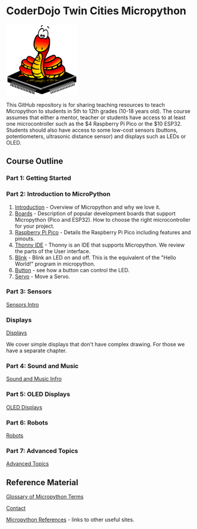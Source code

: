 # CoderDojo Twin Cities Micropython

![Micropython logo](img/micropython-logo-192x192.png)

This GitHub repository is for sharing teaching resources to teach Micropython to students in 5th to 12th grades (10-18 years old).  The course assumes that either a mentor, teacher or students have access to at least one microcontroller such as the $4 Raspberry Pi Pico or the $10 ESP32.  Students should also have access to some low-cost sensors (buttons, potentiometers, ultrasonic distance sensor) and displays such as LEDs or OLED.

## Course Outline

### Part 1: Getting Started

### Part 2: Introduction to MicroPython
1. [Introduction](getting-started/01-intro.md) - Overview of Micropython and why we love it.
4. [Boards](getting-started/02-boards.md) - Description of popular development boards that support Micropython (Pico and ESP32).  How to choose the right microcontroller for your project.
3. [Raspberry Pi Pico](getting-started/02-pi-pico.md) - Details the Raspberry Pi Pico including features and pinouts.
4. [Thonny IDE](getting-started/02c-thonny.md) - Thonny is an IDE that supports Micropython.  We review the parts of the User interface.
5. [Blink](intro/03-blink.md) - Blink an LED on and off.  This is the equivalent of the "Hello World!" program in micropython.
7. [Button](intro/03-button.md) - see how a button can control the LED.
6. [Servo](intro/04-servo.md) - Move a Servo.

### Part 3: Sensors

[Sensors Intro](sensors/01-intro.md)

### Displays

[Displays](displays/01-intro.md)

We cover simple displays that don't have complex drawing.  For those we have a separate chapter.

### Part 4: Sound and Music

[Sound and Music Infro](sound/01-intro.md)

### Part 5: OLED Displays

[OLED Displays](oled/01-intro.md)

### Part 6: Robots

[Robots](robots/01-intro.md)

### Part 7: Advanced Topics

[Advanced Topics](advanced-labs/01-intro.md)

## Reference Material

[Glossary of Micropython Terms](misc/glossary.md)

[Contact](misc/contact.md)

[Micropython References](misc/29-references.md) - links to other useful sites.



